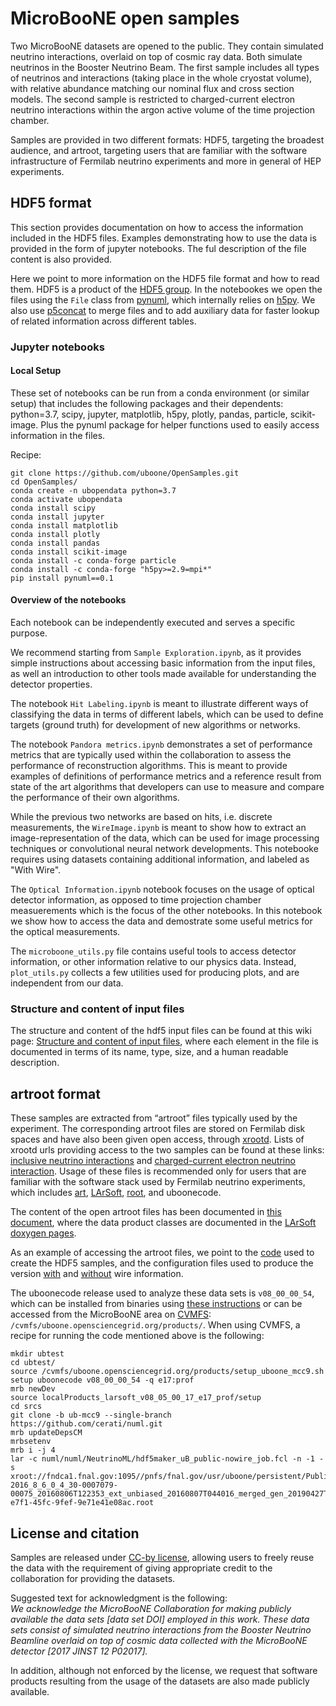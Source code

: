 # MicroBooNE open samples

Two MicroBooNE datasets are opened to the public. They contain simulated neutrino interactions, overlaid on top of cosmic ray data. Both simulate neutrinos in the Booster Neutrino Beam. The first sample includes all types of neutrinos and interactions (taking place in the whole cryostat volume), with relative abundance matching our nominal flux and cross section models. The second sample is restricted to charged-current electron neutrino interactions within the argon active volume of the time projection chamber. 

Samples are provided in two different formats: HDF5, targeting the broadest audience, and artroot, targeting users that are familiar with the software infrastructure of Fermilab neutrino experiments and more in general of HEP experiments.

## HDF5 format

This section provides documentation on how to access the information included in the HDF5 files. Examples demonstrating how to use the data is provided in the form of jupyter notebooks. The ful description of the file content is also provided.

Here we point to more information on the HDF5 file format and how to read them. HDF5 is a product of the [HDF5 group](https://docs.hdfgroup.org/archive/support/HDF5/doc/index.html). In the notebookes we open the files using the `File` class from [pynuml](https://libraries.io/pypi/pynuml), which internally relies on [h5py](https://docs.h5py.org/en/stable/index.html). We also use [p5concat](https://github.com/NU-CUCIS/ph5concat) to merge files and to add auxiliary data for faster lookup of related information across different tables.

### Jupyter notebooks

#### Local Setup

These set of notebooks can be run from a conda environment (or similar setup) that includes the following packages and their dependents: python=3.7, scipy, jupyter, matplotlib, h5py, plotly, pandas, particle, scikit-image.
Plus the pynuml package for helper functions used to easily access information in the files.

Recipe:
```
git clone https://github.com/uboone/OpenSamples.git
cd OpenSamples/
conda create -n ubopendata python=3.7
conda activate ubopendata
conda install scipy
conda install jupyter
conda install matplotlib
conda install plotly
conda install pandas
conda install scikit-image
conda install -c conda-forge particle
conda install -c conda-forge "h5py>=2.9=mpi*"
pip install pynuml==0.1
```

#### Overview of the notebooks

Each notebook can be independently executed and serves a specific purpose.

We recommend starting from `Sample Exploration.ipynb`, as it provides simple instructions about accessing basic information from the input files, as well an introduction to other tools made available for understanding the detector properties.

The notebook `Hit Labeling.ipynb` is meant to illustrate different ways of classifying the data in terms of different labels, which can be used to define targets (ground truth) for development of new algorithms or networks.

The notebook `Pandora metrics.ipynb` demonstrates a set of performance metrics that are typically used within the collaboration to assess the performance of reconstruction algorithms. This is meant to provide examples of definitions of performance metrics and a reference result from state of the art algorithms that developers can use to measure and compare the performance of their own algorithms.

While the previous two networks are based on hits, i.e. discrete measurements, the `WireImage.ipynb` is meant to show how to extract an image-representation of the data, which can be used for image processing techniques or convolutional neural network developments. This notebooke requires using datasets containing additional information, and labeled as "With Wire".

The `Optical Information.ipynb` notebook focuses on the usage of optical detector information, as opposed to time projection chamber measuerements which is the focus of the other notebooks. In this notebook we show how to access the data and demostrate some useful metrics for the optical measurements.

The `microboone_utils.py` file contains useful tools to access detector information, or other information relative to our physics data. Instead, `plot_utils.py` collects a few utilities used for producing plots, and are independent from our data.

### Structure and content of input files

The structure and content of the hdf5 input files can be found at this wiki page: [Structure and content of input files](file-content-hdf5.md), where each element in the file is documented in terms of its name, type, size, and a human readable description.

## artroot format

These samples are extracted from “artroot” files typically used by the experiment. The corresponding artroot files are stored on Fermilab disk spaces and have also been given open access, through [xrootd](https://xrootd.slac.stanford.edu/). Lists of xrootd urls providing access to the two samples can be found at these links: [inclusive neutrino interactions](public-artroot-bnb.list) and [charged-current electron neutrino interaction](public-artroot-nue.list). Usage of these files is recommended only for users that are familiar with the software stack used by Fermilab neutrino experiments, which includes [art](https://art.fnal.gov/), [LArSoft](https://larsoft.github.io/), [root](https://root.cern.ch/), and uboonecode. 

The content of the open artroot files has been documented in [this document](file-content-artroot.md), where the data product classes are documented in the [LArSoft doxygen pages](https://nusoft.fnal.gov/larsoft/doxsvn/html/).

As an example of accessing the artroot files, we point to the [code](https://github.com/cerati/numl/blob/ub-mcc9/numl/NeutrinoML/HDF5Maker_module.cc) used to create the HDF5 samples, and the configuration files used to produce the version [with](https://github.com/cerati/numl/blob/ub-mcc9/numl/NeutrinoML/hdf5maker_uB_public_job.fcl) and [without](https://github.com/cerati/numl/blob/ub-mcc9/numl/NeutrinoML/hdf5maker_uB_public-nowire_job.fcl) wire information.

The uboonecode release used to analyze these data sets is `v08_00_00_54`, which can be installed from binaries using [these instructions](https://scisoft.fnal.gov/scisoft/bundles/uboone/v08_00_00_54/uboone-v08_00_00_54.html) or can be accessed from the MicroBooNE area on [CVMFS](https://cernvm.cern.ch/fs/): `/cvmfs/uboone.opensciencegrid.org/products/`. When using CVMFS, a recipe for running the code mentioned above is the following: 
```
mkdir ubtest
cd ubtest/
source /cvmfs/uboone.opensciencegrid.org/products/setup_uboone_mcc9.sh
setup uboonecode v08_00_00_54 -q e17:prof
mrb newDev
source localProducts_larsoft_v08_05_00_17_e17_prof/setup
cd srcs
git clone -b ub-mcc9 --single-branch https://github.com/cerati/numl.git
mrb updateDepsCM
mrbsetenv
mrb i -j 4
lar -c numl/numl/NeutrinoML/hdf5maker_uB_public-nowire_job.fcl -n -1 -s xroot://fndca1.fnal.gov:1095//pnfs/fnal.gov/usr/uboone/persistent/PublicAccess/prodgenie_bnb_intrinsice_nue_uboone_overlay_mcc9.1_v08_00_00_26_run1_reco2_reco2/PhysicsRun-2016_8_6_0_4_30-0007079-00075_20160806T122353_ext_unbiased_20160807T044016_merged_gen_20190427T170343_eventweight_20190427T170513_g4_detsim_81f1fe09-e7f1-45fc-9fef-9e71e41e08ac.root
```

## License and citation

Samples are released under [CC-by license](https://creativecommons.org/licenses/by/4.0/), allowing users to freely reuse the data with the requirement of giving appropriate credit to the collaboration for providing the datasets.

Suggested text for acknowledgment is the following:<br>
*We acknowledge the MicroBooNE Collaboration for making publicly available the data sets [data set DOI] employed in this work. These data sets consist of simulated neutrino interactions from the Booster Neutrino Beamline overlaid on top of cosmic data collected with the MicroBooNE detector [2017 JINST 12 P02017].*

In addition, although not enforced by the license, we request that software products resulting from the usage of the datasets are also made publicly available.
